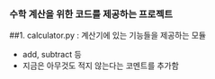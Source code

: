 ### 수학 계산을 위한 코드를 제공하는 프로젝트
##1. calculator.py : 계산기에 있는 기능들을 제공하는 모듈
- add, subtract 등
- 지금은 아무것도 적지 않는다는 코멘트를 추가함
